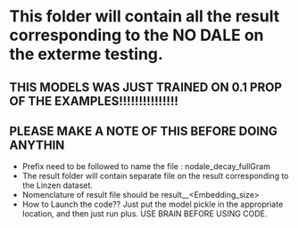 # This folder will contain all the result corresponding to the NO DALE on the exterme testing. 

## THIS MODELS WAS JUST TRAINED ON 0.1 PROP OF THE EXAMPLES!!!!!!!!!!!!!!! 
## PLEASE MAKE A NOTE OF THIS BEFORE DOING ANYTHIN 


* Prefix need to be followed to name the file : nodale_decay_fullGram
* The result folder will contain separate file on the result corresponding to the Linzen dataset. 
* Nomenclature of result file should be result_<Hidden>_<Embedding_size>
* How to Launch the code?? Just put the model pickle in the appropriate location, and then just run plus. USE BRAIN BEFORE USING CODE. 